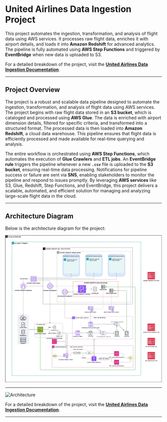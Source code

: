 # United Airlines Data Ingestion Project  

This project automates the ingestion, transformation, and analysis of flight data using AWS services. It processes raw flight data, enriches it with airport details, and loads it into **Amazon Redshift** for advanced analytics. The pipeline is fully automated using **AWS Step Functions** and triggered by **EventBridge** when new data is uploaded to S3.

For a detailed breakdown of the project, visit the [**United Airlines Data Ingestion Documentation**](https://devengine.notion.site/United-Airlines-Data-Ingestion-Pipeline-1a432fa580888090ba20c239d1ef1a6e?pvs=4).

---

## **Project Overview**  
The project is a robust and scalable data pipeline designed to automate the ingestion, transformation, and analysis of flight data using AWS services. The project begins with raw flight data stored in an **S3 bucket**, which is cataloged and processed using **AWS Glue**. The data is enriched with airport dimension details, filtered for specific criteria, and transformed into a structured format. The processed data is then loaded into **Amazon Redshift**, a cloud data warehouse. This pipeline ensures that flight data is efficiently processed and made available for real-time querying and analysis.

The entire workflow is orchestrated using **AWS Step Functions**, which automates the execution of **Glue Crawlers** and **ETL jobs**. An **EventBridge rule** triggers the pipeline whenever a new **`.csv`** file is uploaded to the **S3 bucket**, ensuring real-time data processing. Notifications for pipeline success or failure are sent via **SNS**, enabling stakeholders to monitor the pipeline and respond to issues promptly. By leveraging **AWS services** like S3, Glue, Redshift, Step Functions, and EventBridge, this project delivers a scalable, automated, and efficient solution for managing and analyzing large-scale flight data in the cloud.

---

## **Architecture Diagram**  
Below is the architecture diagram for the project:  

![United Airlines Data Ingestion Architecture](https://github.com/suryadeipreddyk/united-airlines-data-pipeline/blob/38a0eadfd7f7c047a360d1d60ec05c1b1b037954/United%20Airlines%20Data%20Ingestion%20Architecture.jpg)  

---

![Architecture](https://viewer.diagrams.net/?border=0&tags=%7B%7D&lightbox=1&highlight=0000ff&layers=1&nav=1&title=United%20Airlines%20Data%20Ingestion%20Pipeline.drawio&dark=auto#Uhttps%3A%2F%2Fdrive.google.com%2Fuc%3Fid%3D1VLxLp7ILBug2WCIAvYPFVfwkRqX7FiXN%26export%3Ddownload)

For a detailed breakdown of the project, visit the [**United Airlines Data Ingestion Documentation**](https://devengine.notion.site/United-Airlines-Data-Ingestion-Pipeline-1a432fa580888090ba20c239d1ef1a6e?pvs=4).

---
